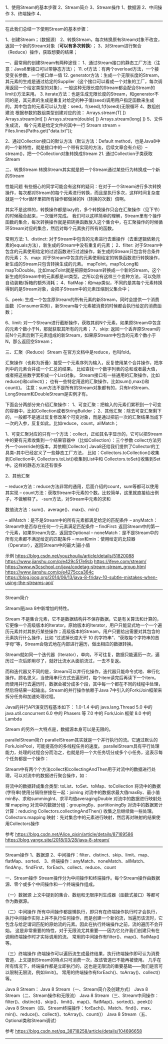 1、使用Stream的基本步骤
2、Stream简介
3、Stream操作
  1、数据源
  2、中间操作
  3、终端操作
4、

---------------------------------------------------------------------------------------------------------------------
在此我们总结一下使用Stream的基本步骤：

1、创建Stream；（数据源）
2、转换Stream，每次转换原有Stream对象不改变，返回一个新的Stream对象（**可以有多次转换**）；
3、对Stream进行聚合（Reduce）操作，获取想要的结果；




一、最常用的创建Stream有两种途径：
1、通过Stream接口的静态工厂方法（注意：Java8里接口可以带静态方法）；
  11. of方法：有两个overload方法，一个接受变长参数，一个接口单一值
  12. generator方法：生成一个无限长度的Stream，其元素的生成是通过给定的Supplier（这个接口可以看成一个对象的工厂，每次调用返回一个给定类型的对象），一般这种无限长度的Stream都会配合Stream的limit()方法来用。
  3. iterate方法：也是生成无限长度的Stream，和generator不同的是，其元素的生成是重复对给定的种子值(seed)调用用户指定函数来生成的。其中包含的元素可以认为是：seed，f(seed),f(f(seed))无限循环
  4、数组创建流
    根据参数的数组类型创建对应的流：
    Arrays.stream(T[ ])
    Arrays.stream(int[ ])
    Arrays.stream(double[ ])
    Arrays.stream(long[ ])
   5、文件生成流， 每个元素是给定文件的其中一行
     Stream<String> stream = Files.lines(Paths.get("data.txt"));
    
    
    
2、通过Collection接口的默认方法（默认方法：Default method，也是Java8中的一个新特性，就是接口中的一个带有实现的方法，后续文章会有介绍）–stream()，把一个Collection对象转换成Stream
  21. 通过Collection子类获取Stream



二、转换Stream
转换Stream其实就是把一个Stream通过某些行为转换成一个新的Stream

性能问题
有些细心的同学可能会有这样的疑问：在对于一个Stream进行多次转换操作，每次都对Stream的每个元素进行转换，而且是执行多次，这样时间复杂度就是一个for循环里把所有操作都做掉的N（转换的次数）倍啊。

其实不是这样的，转换操作都是lazy的，多个转换操作只会在汇聚操作（见下节）的时候融合起来，一次循环完成。
我们可以这样简单的理解，Stream里有个操作函数的集合，每次转换操作就是把转换函数放入这个集合中，在汇聚操作的时候循环Stream对应的集合，然后对每个元素执行所有的函数。



常用方法:
1、distinct: 对于Stream中包含的元素进行去重操作（去重逻辑依赖元素的equals方法），新生成的Stream中没有重复的元素；
2、filter: 对于Stream中包含的元素使用给定的过滤函数进行过滤操作，新生成的Stream只包含符合条件的元素；
3、map: 对于Stream中包含的元素使用给定的转换函数进行转换操作，新生成的Stream只包含转换生成的元素。
mapToInt，mapToLong和mapToDouble。比如mapToInt就是把原始Stream转换成一个新的Stream，这个新生成的Stream中的元素都是int类型。之所以会有这样三个变种方法，可以免除自动装箱/拆箱的额外消耗；
4、flatMap：和map类似，不同的是其每个元素转换得到的是Stream对象，会把子Stream中的元素压缩到父集合中；
  

5、peek: 生成一个包含原Stream的所有元素的新Stream，同时会提供一个消费函数（Consumer实例），新Stream每个元素被消费的时候都会执行给定的消费函数；


6、limit: 对一个Stream进行截断操作，获取其前N个元素，如果原Stream中包含的元素个数小于N，那就获取其所有的元素；
7、skip: 返回一个丢弃原Stream的前N个元素后剩下元素组成的新Stream，如果原Stream中包含的元素个数小于N，那么返回空Stream；
  


三、汇聚（Reduce）Stream
在官方文档中是reduce，也叫fold。

汇聚操作（也称为折叠）接受一个元素序列为输入，反复使用某个合并操作，把序列中的元素合并成一个汇总的结果。
比如查找一个数字列表的总和或者最大值，或者把这些数字累积成一个List对象。
Stream接口有一些通用的汇聚操作，比如reduce()和collect()；
也有一些特定用途的汇聚操作，比如sum(),max()和count()。
注意：sum方法不是所有的Stream对象都有的，只有IntStream、LongStream和DoubleStream是实例才有。


下面会分两部分来介绍汇聚操作：
1、可变汇聚：把输入的元素们累积到一个可变的容器中，比如Collection或者StringBuilder；
2、其他汇聚：除去可变汇聚剩下的，一般都不是通过反复修改某个可变对象，而是通过把前一次的汇聚结果当成下一次的入参，反复如此。比如reduce，count，allMatch；


1、可变汇聚对应的只有一个方法：collect，正如其名字显示的，它可以把Stream中的要有元素收集到一个结果容器中（比如Collection）：三个参数
collect方法另外一个override的版本，其依赖[Collector]
Java8还给我们提供了Collector的工具类–其中已经定义了一些静态工厂方法，
比如：Collectors.toCollection()收集到Collection中, 
Collectors.toList()收集到List中和
Collectors.toSet()收集到Set中。这样的静态方法还有很多


2、其他汇聚

– reduce方法：reduce方法非常的通用，后面介绍的count，sum等都可以使用其实现
– count方法：获取Stream中元素的个数。比较简单，这里就直接给出例子，不做解释了。
-sum方法，对Stream中元素的求和

数值流方法：sum()、average()、max()、min()


– allMatch：是不是Stream中的所有元素都满足给定的匹配条件
– anyMatch：Stream中是否存在任何一个元素满足匹配条件
– findFirst: 返回Stream中的第一个元素，如果Stream为空，返回空Optional
– noneMatch：是不是Stream中的所有元素都不满足给定的匹配条件
– max和min：使用给定的比较器（Operator），返回Stream中的最大|最小值






示例
https://blog.csdn.net/youzhouliu/article/details/51820088
https://www.jianshu.com/p/e429c517e9cb
https://ifeve.com/stream/
https://www.w3cschool.cn/java/codetag-stream-stream_group.html
https://www.jianshu.com/p/e4275cca364c
https://blog.jooq.org/2014/06/13/java-8-friday-10-subtle-mistakes-when-using-the-streams-api/



---------------------------------------------------------------------------------------------------------------------
Stream简介


Stream是java 8中新增加的特性。

Stream 不是集合元素，它不是数据结构并不保存数据，它是有关算法和计算的，它更像一个高级版本的Iterator。原始版本的Iterator，用户只能显式地一个一个遍历元素并对其执行某些操作；高级版本的Stream，用户只要给出需要对其包含的元素执行什么操作，比如 “过滤掉长度大于 10 的字符串”、“获取每个字符串的首字母”等，Stream会隐式地在内部进行遍历，做出相应的数据转换。

Stream就如同一个迭代器（Iterator），单向，不可往复，数据只能遍历一次，遍历过一次后即用尽了，就好比流水从面前流过，一去不复返。

而和迭代器又不同的是，Stream可以并行化操作，迭代器只能命令式地、串行化操作。顾名思义，当使用串行方式去遍历时，每个item读完后再读下一个item。而使用并行去遍历时，数据会被分成多个段，其中每一个都在不同的线程中处理，然后将结果一起输出。Stream的并行操作依赖于Java 7中引入的Fork/Join框架来拆分任务和加速处理过程。

Java的并行API演变历程基本如下：
1.0-1.4 中的 java.lang.Thread
5.0 中的 java.util.concurrent
6.0 中的 Phasers 等
7.0 中的 Fork/Join 框架
8.0 中的 Lambda

Stream 的另外一大特点是，数据源本身可以是无限的。


parallelStream简介
parallelStream其实就是一个并行执行的流。它通过默认的ForkJoinPool，可能提高你的多线程任务的速度。
parallelStream具有平行处理能力，处理的过程会分而治之，也就是将一个大任务切分成多个小任务，这表示每个任务都是一个操作：


Stream中有两个个方法collect和collectingAndThen用于对流中的数据进行处理，可以对流中的数据进行聚合操作，如：

将流中的数据转成集合类型: toList、toSet、toMap、toCollection
将流中的数据(字符串)使用分隔符拼接在一起：joining
对流中的数据求最大值maxBy、最小值minBy、求和summingInt、求平均值averagingDouble
对流中的数据进行映射处理 mapping
对流中的数据分组：groupingBy、partitioningBy
对流中的数据累计计算：reducing
Collectors.collectingAndThen() 收集之后继续做一些处理。
Collectors.mapping 映射：先对集合中的元素进行映射，然后再对映射的结果使用Collectors操作


参考
https://blog.csdn.net/Alice_qixin/article/details/87169586
https://blog.yangx.site/2018/03/28/java-8-stream/

---------------------------------------------------------------------------------------------------------------------
Stream操作
1、数据源
2、中间操作：filter、distinct、skip、limit、map、flatMap、sorted、
3、终端操作：anyMatch、noneMatch、allMatch、findAny、findFirst、forEach、collect、reduce、count


一、Stream操作
Stream操作分为中间操作和终端操作。每个Stream操作由数据源、零个或多个中间操作和一个终端操作组成。

（一）数据源
上文中提到的集合、数组和无限序列生成器（函数式接口）等都可作为数据源。

（二）中间操作
所有中间操作都是懒执行，即只有在终端操作执行时才会执行，执行中间操作实际上并不执行任何操作，而是创建一个新的流，当遍历该流时，它包含与给定谓词匹配的原始流的元素。因此在执行终端操作之前，流的遍历不会开始。
这是非常重要的特性，对于无限流尤其重要——因为它允许我们创建只有在调用终端操作时才实际调用的流。
常用的中间操作有filter()、map()、flatMap()等。

（三）终端操作
终端操作可以遍历流生成最终结果，执行终端操作即可认为消费管道，上文提到Stream的特点只可消费一次，故该管道已不能再被使用。
几乎在所有情况下，终端操作都是立即执行的，这也是无限流的重要基础——我们是否可以限制无限流，例如limit()。
常用的终端操作有forEach()、toArray()、collect()等。



Java 8 Stream：
Java 8 Stream（一、Stream简介及创建方式）
Java 8 Stream（二、Stream操作和无限流）
Java 8 Stream（三、Stream中间操作：filter()、distinct()、skip()、limit()、map()、flatMap()、sorted()、peek()）
Java 8 Stream（四、Stream终端操作：forEach()、Match、find()、max、min()、reduce()、collect()、toArray()、count()）
Java 8 Stream（五、Optional类和Stream调试）




参考
https://blog.csdn.net/qq_38718258/article/details/104696658




---------------------------------------------------------------------------------------------------------------------

